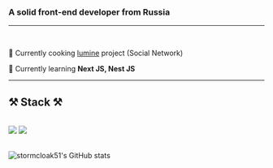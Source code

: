 <h3 align="left">A solid front-end developer from Russia</h3>
<hr>
<br/>

<div align="left">
 
 🔭 Currently cooking [lumine](https://github.com/stormcloak51/lumine) project (Social Network)
 
 🌱 Currently learning **Next JS, Nest JS**


 </div>

 <hr/>
 
<h2 align="left">⚒️ Stack ⚒️</h2>
<br/>
<div align="left">
    <img src="https://skillicons.dev/icons?i=html,sass,react,typescript,next,redux,zustand,tailwind,vite,figma,prisma,nest,docker,redis,git,npm" />
    <img src="https://tanstack.com/_build/assets/logo-color-600w-Er4SOkq1.png" />
</div>

<br/>

![stormcloak51's GitHub stats](https://github-readme-stats.vercel.app/api?username=stormcloak51&show_icons=true&theme=radical)

